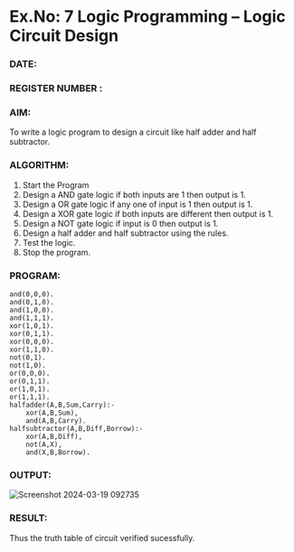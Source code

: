 # Ex.No: 7  Logic Programming –  Logic Circuit Design
### DATE:                                                                            
### REGISTER NUMBER : 
### AIM: 
To write a logic program to design a circuit like half adder and half subtractor.
###  ALGORITHM:
1. Start the Program
2. Design a AND gate logic if both inputs are 1 then output is 1.
3. Design a OR gate logic if any one of input is 1 then output is 1.
4. Design a XOR gate logic if both inputs are different then output is 1.
5. Design a NOT gate logic if input is 0 then output is 1.
6. Design a half adder and half subtractor using the rules.
7. Test the logic.
8. Stop the program.

### PROGRAM:
```
and(0,0,0).
and(0,1,0).
and(1,0,0).
and(1,1,1).
xor(1,0,1).
xor(0,1,1).
xor(0,0,0).
xor(1,1,0).
not(0,1).
not(1,0).
or(0,0,0).
or(0,1,1).
or(1,0,1).
or(1,1,1).
halfadder(A,B,Sum,Carry):-
    xor(A,B,Sum),
    and(A,B,Carry).
halfsubtractor(A,B,Diff,Borrow):-
    xor(A,B,Diff),
    not(A,X),
    and(X,B,Borrow).
```
### OUTPUT:
![Screenshot 2024-03-19 092735](https://github.com/santhakumar-M/AI_Lab_2023-24/assets/121998012/1bdac8cf-6cff-4c89-8537-26360082ecec)




### RESULT:
Thus the truth table of circuit verified sucessfully.
